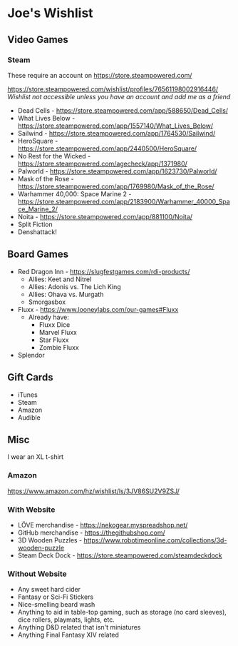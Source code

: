 # Joe's Wishlist

## Video Games

### Steam
These require an account on https://store.steampowered.com/

https://store.steampowered.com/wishlist/profiles/76561198002916446/  
*Wishlist not accessible unless you have an account and add me as a friend*

- Dead Cells - https://store.steampowered.com/app/588650/Dead_Cells/
- What Lives Below - https://store.steampowered.com/app/1557140/What_Lives_Below/
- Sailwind - https://store.steampowered.com/app/1764530/Sailwind/
- HeroSquare - https://store.steampowered.com/app/2440500/HeroSquare/
- No Rest for the Wicked - https://store.steampowered.com/agecheck/app/1371980/
- Palworld - https://store.steampowered.com/app/1623730/Palworld/
- Mask of the Rose - https://store.steampowered.com/app/1769980/Mask_of_the_Rose/
- Warhammer 40,000: Space Marine 2 - https://store.steampowered.com/app/2183900/Warhammer_40000_Space_Marine_2/
- Noita - https://store.steampowered.com/app/881100/Noita/
- Split Fiction
- Denshattack!

## Board Games
- Red Dragon Inn - https://slugfestgames.com/rdi-products/
  - Allies: Keet and Nitrel
  - Allies: Adonis vs. The Lich King
  - Allies: Ohava vs. Murgath
  - Smorgasbox
- Fluxx - https://www.looneylabs.com/our-games#Fluxx
  - Already have:
    - Fluxx Dice
    - Marvel Fluxx
    - Star Fluxx
    - Zombie Fluxx
- Splendor

## Gift Cards
- iTunes
- Steam
- Amazon
- Audible

## Misc
I wear an XL t-shirt

### Amazon
https://www.amazon.com/hz/wishlist/ls/3JV86SU2V9ZSJ/

### With Website
- LÖVE merchandise - https://nekogear.myspreadshop.net/
- GitHub merchandise - https://thegithubshop.com/
- 3D Wooden Puzzles - https://www.robotimeonline.com/collections/3d-wooden-puzzle
- Steam Deck Dock - https://store.steampowered.com/steamdeckdock

### Without Website
- Any sweet hard cider
- Fantasy or Sci-Fi Stickers
- Nice-smelling beard wash
- Anything to aid in table-top gaming, such as storage (no card sleeves), dice rollers, playmats, lights, etc.
- Anything D&D related that isn't miniatures
- Anything Final Fantasy XIV related
